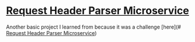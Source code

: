 # [Request Header Parser Microservice](https://www.freecodecamp.org/learn/apis-and-microservices/apis-and-microservices-projects/request-header-parser-microservice)
Another basic project I learned from because it was a challenge [here](# [Request Header Parser Microservice](https://www.freecodecamp.org/learn/apis-and-microservices/apis-and-microservices-projects/request-header-parser-microservice))
